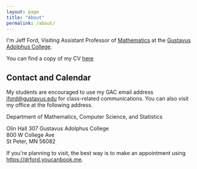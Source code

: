 ```yaml
---
layout: page
title: "About"
permalink: /about/
---
```


I'm Jeff Ford, Visiting Assistant Professor of 
[Mathematics][gacmcs] at the
[Gustavus Adolphus College][gac].

You can find a copy of my CV [here](JFord_CV.pdf)

[gacmcs]: https://www.gustavus.edu/mcs/
[gac]: https://www.gustavus.edu/

## Contact and Calendar

My students are encouraged
to use my GAC email address <jford@gustavus.edu>
for class-related communications. You can also visit
my office at the following address.

Department of Mathematics, Computer Science, and Statistics

Olin Hall 307
Gustavus Adolphus College  
800 W College Ave  
St Peter, MN 56082

If you're planning to visit, the best way is to make an appointment using <https://drford.youcanbook.me>.

